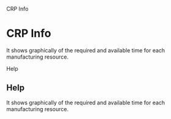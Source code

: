
CRP Info
# CRP Info


It shows graphically of the required and available time for each manufacturing resource.

Help
## Help

It shows graphically of the required and available time for each manufacturing resource.
